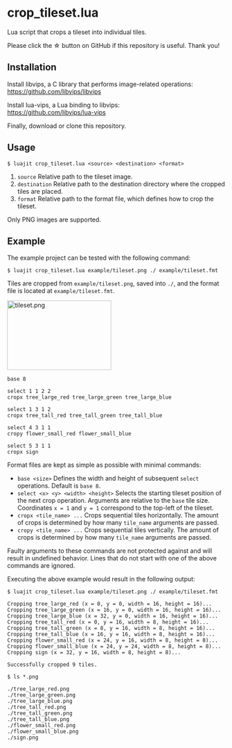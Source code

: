 # crop_tileset.lua

Lua script that crops a tileset into individual tiles.

Please click the ☆ button on GitHub if this repository is useful. Thank you!

## Installation

Install libvips, a C library that performs image-related operations:  
https://github.com/libvips/libvips

Install lua-vips, a Lua binding to libvips:  
https://github.com/libvips/lua-vips

Finally, download or clone this repository.

## Usage

```
$ luajit crop_tileset.lua <source> <destination> <format>
```

1. `source` Relative path to the tileset image.
2. `destination` Relative path to the destination directory where the cropped tiles are placed.
3. `format` Relative path to the format file, which defines how to crop the tileset.

Only PNG images are supported.

## Example

The example project can be tested with the following command:

```
$ luajit crop_tileset.lua example/tileset.png ./ example/tileset.fmt
```

Tiles are cropped from `example/tileset.png`, saved into `./`, and the format file is located at `example/tileset.fmt`.

<img width="240" height="160" alt="tileset.png" src="https://github.com/user-attachments/assets/545097a9-36ad-4c00-806e-3be993ba7b15" />

```
base 8

select 1 1 2 2
cropx tree_large_red tree_large_green tree_large_blue

select 1 3 1 2
cropx tree_tall_red tree_tall_green tree_tall_blue

select 4 3 1 1
cropy flower_small_red flower_small_blue

select 5 3 1 1
cropx sign
```

Format files are kept as simple as possible with minimal commands:

* `base <size>` Defines the width and height of subsequent `select` operations. Default is `base 8`.
* `select <x> <y> <width> <height>` Selects the starting tileset position of the next crop operation. Arguments are relative to the `base` tile size. Coordinates `x = 1` and `y = 1` correspond to the top-left of the tileset.
* `cropx <tile_name> ...` Crops sequential tiles horizontally. The amount of crops is determined by how many `tile_name` arguments are passed.
* `cropy <tile_name> ...` Crops sequential tiles vertically. The amount of crops is determined by how many `tile_name` arguments are passed.

Faulty arguments to these commands are not protected against and will result in undefined behavior. Lines that do not start with one of the above commands are ignored.

Executing the above example would result in the following output:

```
$ luajit crop_tileset.lua example/tileset.png ./ example/tileset.fmt

Cropping tree_large_red (x = 0, y = 0, width = 16, height = 16)...
Cropping tree_large_green (x = 16, y = 0, width = 16, height = 16)...
Cropping tree_large_blue (x = 32, y = 0, width = 16, height = 16)...
Cropping tree_tall_red (x = 0, y = 16, width = 8, height = 16)...
Cropping tree_tall_green (x = 8, y = 16, width = 8, height = 16)...
Cropping tree_tall_blue (x = 16, y = 16, width = 8, height = 16)...
Cropping flower_small_red (x = 24, y = 16, width = 8, height = 8)...
Cropping flower_small_blue (x = 24, y = 24, width = 8, height = 8)...
Cropping sign (x = 32, y = 16, width = 8, height = 8)...

Successfully cropped 9 tiles.
```

```
$ ls *.png

./tree_large_red.png
./tree_large_green.png
./tree_large_blue.png
./tree_tall_red.png
./tree_tall_green.png
./tree_tall_blue.png
./flower_small_red.png
./flower_small_blue.png
./sign.png
```
